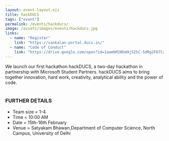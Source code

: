 ```yaml
---
layout: event-layout.ejs
title: hackDUCS
tags: ["event"]
permalink: /events/hackducs/
image: /assets/images/events/hackducs.jpg
links:
  - name: "Register"
    link: "https://sankalan-portal.ducs.in/"
  - name: "Code of Conduct"
    link: "https://drive.google.com/open?id=1aambM2Nhm9j52SC-5dRg2FD7CaLpe43t"
---
```


We launch our first hackathon hackDUCS, a two-day hackathon in partnership with Microsoft Student Partners.
hackDUCS aims to bring together innovation, hard work, creativity, analytical ability and the power of code.
</br>
</br>

### FURTHER DETAILS

- Team size = 1-4
- Time = 10:00 AM
- Date = 15th-16th February
- Venue = Satyakam Bhawan,Department of Computer Science, North Campus, University of Delhi
